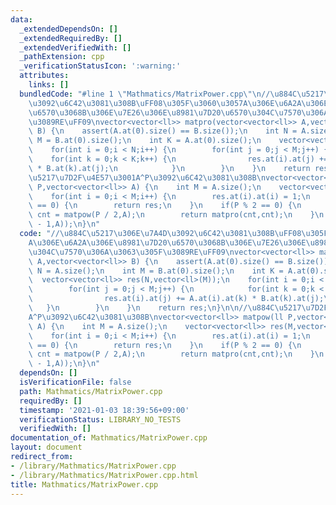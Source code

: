```yaml
---
data:
  _extendedDependsOn: []
  _extendedRequiredBy: []
  _extendedVerifiedWith: []
  _pathExtension: cpp
  _verificationStatusIcon: ':warning:'
  attributes:
    links: []
  bundledCode: "#line 1 \"Mathmatics/MatrixPower.cpp\"\n//\u884C\u5217\u306E\u7A4D\
    \u3092\u6C42\u3081\u308B\uFF08\u305F\u3060\u3057A\u306E\u6A2A\u306E\u8981\u7D20\
    \u6570\u3068B\u306E\u7E26\u306E\u8981\u7D20\u6570\u304C\u7570\u306A\u3063\u305F\
    \u3089RE\uFF09\nvector<vector<ll>> matpro(vector<vector<ll>> A,vector<vector<ll>>\
    \ B) {\n    assert(A.at(0).size() == B.size());\n    int N = A.size();\n    int\
    \ M = B.at(0).size();\n    int K = A.at(0).size();\n    vector<vector<ll>> res(N,vector<ll>(M));\n\
    \    for(int i = 0;i < N;i++) {\n        for(int j = 0;j < M;j++) {\n        \
    \    for(int k = 0;k < K;k++) {\n                res.at(i).at(j) += A.at(i).at(k)\
    \ * B.at(k).at(j);\n            }\n        }\n    }\n    return res;\n}\n\n//\u884C\
    \u5217\u7D2F\u4E57\u3001A^P\u3092\u6C42\u3081\u308B\nvector<vector<ll>> matpow(ll\
    \ P,vector<vector<ll>> A) {\n    int M = A.size();\n    vector<vector<ll>> res(M,vector<ll>(M));\n\
    \    for(int i = 0;i < M;i++) {\n        res.at(i).at(i) = 1;\n    }\n    if(P\
    \ == 0) {\n        return res;\n    }\n    if(P % 2 == 0) {\n        vector<vector<ll>>\
    \ cnt = matpow(P / 2,A);\n        return matpro(cnt,cnt);\n    }\n    return matpro(A,matpow(P\
    \ - 1,A));\n}\n"
  code: "//\u884C\u5217\u306E\u7A4D\u3092\u6C42\u3081\u308B\uFF08\u305F\u3060\u3057\
    A\u306E\u6A2A\u306E\u8981\u7D20\u6570\u3068B\u306E\u7E26\u306E\u8981\u7D20\u6570\
    \u304C\u7570\u306A\u3063\u305F\u3089RE\uFF09\nvector<vector<ll>> matpro(vector<vector<ll>>\
    \ A,vector<vector<ll>> B) {\n    assert(A.at(0).size() == B.size());\n    int\
    \ N = A.size();\n    int M = B.at(0).size();\n    int K = A.at(0).size();\n  \
    \  vector<vector<ll>> res(N,vector<ll>(M));\n    for(int i = 0;i < N;i++) {\n\
    \        for(int j = 0;j < M;j++) {\n            for(int k = 0;k < K;k++) {\n\
    \                res.at(i).at(j) += A.at(i).at(k) * B.at(k).at(j);\n         \
    \   }\n        }\n    }\n    return res;\n}\n\n//\u884C\u5217\u7D2F\u4E57\u3001\
    A^P\u3092\u6C42\u3081\u308B\nvector<vector<ll>> matpow(ll P,vector<vector<ll>>\
    \ A) {\n    int M = A.size();\n    vector<vector<ll>> res(M,vector<ll>(M));\n\
    \    for(int i = 0;i < M;i++) {\n        res.at(i).at(i) = 1;\n    }\n    if(P\
    \ == 0) {\n        return res;\n    }\n    if(P % 2 == 0) {\n        vector<vector<ll>>\
    \ cnt = matpow(P / 2,A);\n        return matpro(cnt,cnt);\n    }\n    return matpro(A,matpow(P\
    \ - 1,A));\n}\n"
  dependsOn: []
  isVerificationFile: false
  path: Mathmatics/MatrixPower.cpp
  requiredBy: []
  timestamp: '2021-01-03 18:39:56+09:00'
  verificationStatus: LIBRARY_NO_TESTS
  verifiedWith: []
documentation_of: Mathmatics/MatrixPower.cpp
layout: document
redirect_from:
- /library/Mathmatics/MatrixPower.cpp
- /library/Mathmatics/MatrixPower.cpp.html
title: Mathmatics/MatrixPower.cpp
---
```

